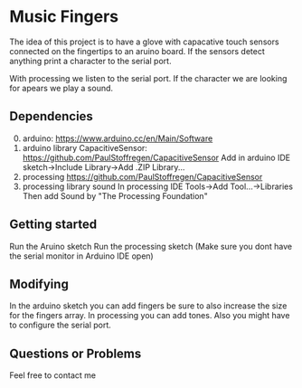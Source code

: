 # Music Fingers

The idea of this project is to have a glove with capacative touch sensors connected on the fingertips to an aruino board.
If the sensors detect anything print a character to the serial port.

With processing we listen to the serial port. If the character we are looking for apears we play a sound.

## Dependencies
0. arduino:  https://www.arduino.cc/en/Main/Software
0. arduino library CapacitiveSensor: https://github.com/PaulStoffregen/CapacitiveSensor
	Add in arduino IDE sketch->Include Library->Add .ZIP Library...
0. processing https://github.com/PaulStoffregen/CapacitiveSensor
0. processing library sound 
	In processing IDE Tools->Add Tool...->Libraries 
	Then add Sound by "The Processing Foundation"

## Getting started
Run the Aruino sketch
Run the processing sketch (Make sure you dont have the serial monitor in Arduino IDE open)

## Modifying
In the arduino sketch you can add fingers be sure to also increase the size for the fingers array.
In processing you can add tones. Also you might have to configure the serial port.

## Questions or Problems
Feel free to contact me